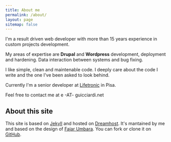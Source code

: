 ```yaml
---
title: About me
permalink: /about/
layout: page
sitemap: false
---
```


<p class="lead">I'm a result driven web developer with more than 15 years experience in custom projects development.</p>

My areas of expertise are **Drupal** and **Wordpress** development, deployment and hardening. Data interaction between systems and bug fixing.

I like simple, clean and maintenable code. I deeply care about the code I write and the one I've been asked to look behind.

Currently I'm a senior developer at [Lifetronic](https://www.lifetronic.it) in Pisa.

Feel free to contact me at e -AT- guicciardi.net

## About this site

This site is based on [Jekyll](http://jekyllrb.com) and hosted on [Dreamhost](https://www.dreamhost.com/). It's mantained by me and based on the design of [Fajar Umbara](https://umbara.web.id). You can fork or clone it on [GitHub](https://github.com/eguicciardi/guinet). 




